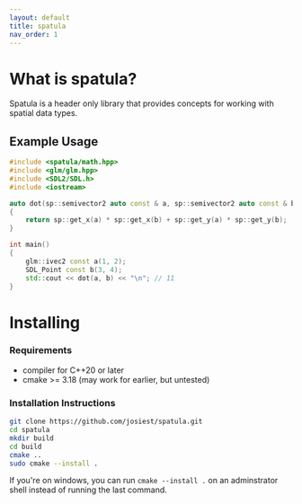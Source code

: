 ```yaml
---
layout: default
title: spatula
nav_order: 1
---
```


# What is spatula?

Spatula is a header only library that provides concepts for working with spatial
data types.

## Example Usage

```cpp
#include <spatula/math.hpp>
#include <glm/glm.hpp>
#include <SDL2/SDL.h>
#include <iostream>

auto dot(sp::semivector2 auto const & a, sp::semivector2 auto const & b)
{
    return sp::get_x(a) * sp::get_x(b) + sp::get_y(a) * sp::get_y(b);
}

int main()
{
    glm::ivec2 const a(1, 2);
    SDL_Point const b(3, 4);
    std::cout << dot(a, b) << "\n"; // 11
}
```

# Installing

### Requirements
- compiler for C++20 or later
- cmake >= 3.18 (may work for earlier, but untested)

### Installation Instructions

```sh
git clone https://github.com/josiest/spatula.git
cd spatula
mkdir build
cd build
cmake ..
sudo cmake --install .
```

If you're on windows, you can run `cmake --install .` on an adminstrator shell
instead of running the last command.
